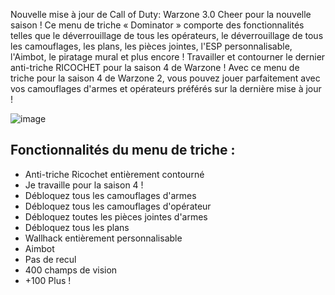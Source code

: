 Nouvelle mise à jour de Call of Duty: Warzone 3.0 Cheer pour la nouvelle saison !
Ce menu de triche « Dominator » comporte des fonctionnalités telles que le déverrouillage de tous les opérateurs, le déverrouillage de tous les camouflages, les plans, les pièces jointes, l'ESP personnalisable, l'Aimbot, le piratage mural et plus encore ! Travailler et contourner le dernier anti-triche RICOCHET pour la saison 4 de Warzone ! Avec ce menu de triche pour la saison 4 de Warzone 2, vous pouvez jouer parfaitement avec vos camouflages d'armes et opérateurs préférés sur la dernière mise à jour !




![image](https://github.com/heyilljas7/WarzoneExternalCheat/assets/170230554/fe430c67-6d11-4bdb-80cd-7e947a7abd9c)


## Fonctionnalités du menu de triche :
- Anti-triche Ricochet entièrement contourné
- Je travaille pour la saison 4 !
- Débloquez tous les camouflages d'armes
- Débloquez tous les camouflages d'opérateur
- Débloquez toutes les pièces jointes d'armes
- Débloquez tous les plans
- Wallhack entièrement personnalisable
- Aimbot
- Pas de recul
- 400 champs de vision
- +100 Plus !
